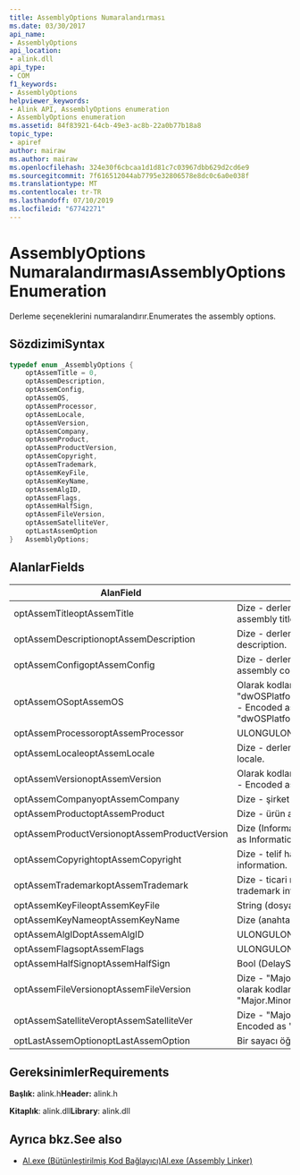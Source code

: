 ```yaml
---
title: AssemblyOptions Numaralandırması
ms.date: 03/30/2017
api_name:
- AssemblyOptions
api_location:
- alink.dll
api_type:
- COM
f1_keywords:
- AssemblyOptions
helpviewer_keywords:
- Alink API, AssemblyOptions enumeration
- AssemblyOptions enumeration
ms.assetid: 84f83921-64cb-49e3-ac8b-22a0b77b18a8
topic_type:
- apiref
author: mairaw
ms.author: mairaw
ms.openlocfilehash: 324e30f6cbcaa1d1d81c7c03967dbb629d2cd6e9
ms.sourcegitcommit: 7f616512044ab7795e32806578e8dc0c6a0e038f
ms.translationtype: MT
ms.contentlocale: tr-TR
ms.lasthandoff: 07/10/2019
ms.locfileid: "67742271"
---
```

# <a name="assemblyoptions-enumeration"></a><span data-ttu-id="875c6-102">AssemblyOptions Numaralandırması</span><span class="sxs-lookup"><span data-stu-id="875c6-102">AssemblyOptions Enumeration</span></span>
<span data-ttu-id="875c6-103">Derleme seçeneklerini numaralandırır.</span><span class="sxs-lookup"><span data-stu-id="875c6-103">Enumerates the assembly options.</span></span>  
  
## <a name="syntax"></a><span data-ttu-id="875c6-104">Sözdizimi</span><span class="sxs-lookup"><span data-stu-id="875c6-104">Syntax</span></span>  
  
```cpp  
typedef enum _AssemblyOptions {  
    optAssemTitle = 0,  
    optAssemDescription,  
    optAssemConfig,  
    optAssemOS,  
    optAssemProcessor,  
    optAssemLocale,  
    optAssemVersion,  
    optAssemCompany,  
    optAssemProduct,  
    optAssemProductVersion,  
    optAssemCopyright,  
    optAssemTrademark,  
    optAssemKeyFile,  
    optAssemKeyName,  
    optAssemAlgID,  
    optAssemFlags,  
    optAssemHalfSign,  
    optAssemFileVersion,  
    optAssemSatelliteVer,  
    optLastAssemOption  
}   AssemblyOptions;  
```  
  
## <a name="fields"></a><span data-ttu-id="875c6-105">Alanlar</span><span class="sxs-lookup"><span data-stu-id="875c6-105">Fields</span></span>  
  
|<span data-ttu-id="875c6-106">Alan</span><span class="sxs-lookup"><span data-stu-id="875c6-106">Field</span></span>|<span data-ttu-id="875c6-107">Açıklama</span><span class="sxs-lookup"><span data-stu-id="875c6-107">Description</span></span>|  
|-----------|-----------------|  
|<span data-ttu-id="875c6-108">optAssemTitle</span><span class="sxs-lookup"><span data-stu-id="875c6-108">optAssemTitle</span></span>|<span data-ttu-id="875c6-109">Dize - derleme başlığı temsil eder.</span><span class="sxs-lookup"><span data-stu-id="875c6-109">String - Represents the assembly title.</span></span>|  
|<span data-ttu-id="875c6-110">optAssemDescription</span><span class="sxs-lookup"><span data-stu-id="875c6-110">optAssemDescription</span></span>|<span data-ttu-id="875c6-111">Dize - derleme tanımı içerir.</span><span class="sxs-lookup"><span data-stu-id="875c6-111">String - Contains the assembly description.</span></span>|  
|<span data-ttu-id="875c6-112">optAssemConfig</span><span class="sxs-lookup"><span data-stu-id="875c6-112">optAssemConfig</span></span>|<span data-ttu-id="875c6-113">Dize - derleme yapılandırmasını içerir.</span><span class="sxs-lookup"><span data-stu-id="875c6-113">String - Contains the assembly configuration.</span></span>|  
|<span data-ttu-id="875c6-114">optAssemOS</span><span class="sxs-lookup"><span data-stu-id="875c6-114">optAssemOS</span></span>|<span data-ttu-id="875c6-115">Olarak kodlanmış bir dize -: "dwOSPlatformId.dwOSMajorVersion.dwOSMinorVersion".</span><span class="sxs-lookup"><span data-stu-id="875c6-115">String - Encoded as: "dwOSPlatformId.dwOSMajorVersion.dwOSMinorVersion".</span></span>|  
|<span data-ttu-id="875c6-116">optAssemProcessor</span><span class="sxs-lookup"><span data-stu-id="875c6-116">optAssemProcessor</span></span>|<span data-ttu-id="875c6-117">ULONG</span><span class="sxs-lookup"><span data-stu-id="875c6-117">ULONG</span></span>|  
|<span data-ttu-id="875c6-118">optAssemLocale</span><span class="sxs-lookup"><span data-stu-id="875c6-118">optAssemLocale</span></span>|<span data-ttu-id="875c6-119">Dize - derleme yerel ayar içerir.</span><span class="sxs-lookup"><span data-stu-id="875c6-119">String - Contains the assembly locale.</span></span>|  
|<span data-ttu-id="875c6-120">optAssemVersion</span><span class="sxs-lookup"><span data-stu-id="875c6-120">optAssemVersion</span></span>|<span data-ttu-id="875c6-121">Olarak kodlanmış bir dize -: "Major.Minor.Build.Revision".</span><span class="sxs-lookup"><span data-stu-id="875c6-121">String - Encoded as: "Major.Minor.Build.Revision".</span></span>|  
|<span data-ttu-id="875c6-122">optAssemCompany</span><span class="sxs-lookup"><span data-stu-id="875c6-122">optAssemCompany</span></span>|<span data-ttu-id="875c6-123">Dize - şirket içerir.</span><span class="sxs-lookup"><span data-stu-id="875c6-123">String - Contains the company.</span></span>|  
|<span data-ttu-id="875c6-124">optAssemProduct</span><span class="sxs-lookup"><span data-stu-id="875c6-124">optAssemProduct</span></span>|<span data-ttu-id="875c6-125">Dize - ürün adını içerir.</span><span class="sxs-lookup"><span data-stu-id="875c6-125">String - Contains the product name.</span></span>|  
|<span data-ttu-id="875c6-126">optAssemProductVersion</span><span class="sxs-lookup"><span data-stu-id="875c6-126">optAssemProductVersion</span></span>|<span data-ttu-id="875c6-127">Dize (InformationalVersion olarak da bilinir).</span><span class="sxs-lookup"><span data-stu-id="875c6-127">String (also known as InformationalVersion).</span></span>|  
|<span data-ttu-id="875c6-128">optAssemCopyright</span><span class="sxs-lookup"><span data-stu-id="875c6-128">optAssemCopyright</span></span>|<span data-ttu-id="875c6-129">Dize - telif hakkı bilgileri içerir.</span><span class="sxs-lookup"><span data-stu-id="875c6-129">String - Contains the copyright information.</span></span>|  
|<span data-ttu-id="875c6-130">optAssemTrademark</span><span class="sxs-lookup"><span data-stu-id="875c6-130">optAssemTrademark</span></span>|<span data-ttu-id="875c6-131">Dize - ticari marka bilgileri içerir.</span><span class="sxs-lookup"><span data-stu-id="875c6-131">String - Contains the trademark information.</span></span>|  
|<span data-ttu-id="875c6-132">optAssemKeyFile</span><span class="sxs-lookup"><span data-stu-id="875c6-132">optAssemKeyFile</span></span>|<span data-ttu-id="875c6-133">String (dosya adı).</span><span class="sxs-lookup"><span data-stu-id="875c6-133">String (file name).</span></span>|  
|<span data-ttu-id="875c6-134">optAssemKeyName</span><span class="sxs-lookup"><span data-stu-id="875c6-134">optAssemKeyName</span></span>|<span data-ttu-id="875c6-135">Dize (anahtar adı).</span><span class="sxs-lookup"><span data-stu-id="875c6-135">String (The key name).</span></span>|  
|<span data-ttu-id="875c6-136">optAssemAlgID</span><span class="sxs-lookup"><span data-stu-id="875c6-136">optAssemAlgID</span></span>|<span data-ttu-id="875c6-137">ULONG</span><span class="sxs-lookup"><span data-stu-id="875c6-137">ULONG</span></span>|  
|<span data-ttu-id="875c6-138">optAssemFlags</span><span class="sxs-lookup"><span data-stu-id="875c6-138">optAssemFlags</span></span>|<span data-ttu-id="875c6-139">ULONG</span><span class="sxs-lookup"><span data-stu-id="875c6-139">ULONG</span></span>|  
|<span data-ttu-id="875c6-140">optAssemHalfSign</span><span class="sxs-lookup"><span data-stu-id="875c6-140">optAssemHalfSign</span></span>|<span data-ttu-id="875c6-141">Bool (DelaySign da bilinir).</span><span class="sxs-lookup"><span data-stu-id="875c6-141">Bool (Also known as DelaySign).</span></span>|  
|<span data-ttu-id="875c6-142">optAssemFileVersion</span><span class="sxs-lookup"><span data-stu-id="875c6-142">optAssemFileVersion</span></span>|<span data-ttu-id="875c6-143">Dize - "Major.Minor.Build.Revision"--ProductVersion aynı olarak kodlanmış.</span><span class="sxs-lookup"><span data-stu-id="875c6-143">String - Encoded as "Major.Minor.Build.Revision"--same as ProductVersion.</span></span>|  
|<span data-ttu-id="875c6-144">optAssemSatelliteVer</span><span class="sxs-lookup"><span data-stu-id="875c6-144">optAssemSatelliteVer</span></span>|<span data-ttu-id="875c6-145">Dize - "Major.Minor.Build.Revision" olarak kodlanmış.</span><span class="sxs-lookup"><span data-stu-id="875c6-145">String - Encoded as "Major.Minor.Build.Revision".</span></span>|  
|<span data-ttu-id="875c6-146">optLastAssemOption</span><span class="sxs-lookup"><span data-stu-id="875c6-146">optLastAssemOption</span></span>|<span data-ttu-id="875c6-147">Bir sayacı öğelerin sayısı.</span><span class="sxs-lookup"><span data-stu-id="875c6-147">A counter of the number of elements.</span></span>|  
  
## <a name="requirements"></a><span data-ttu-id="875c6-148">Gereksinimler</span><span class="sxs-lookup"><span data-stu-id="875c6-148">Requirements</span></span>  
 <span data-ttu-id="875c6-149">**Başlık:** alink.h</span><span class="sxs-lookup"><span data-stu-id="875c6-149">**Header:** alink.h</span></span>  
  
 <span data-ttu-id="875c6-150">**Kitaplık**: alink.dll</span><span class="sxs-lookup"><span data-stu-id="875c6-150">**Library**: alink.dll</span></span>  
  
## <a name="see-also"></a><span data-ttu-id="875c6-151">Ayrıca bkz.</span><span class="sxs-lookup"><span data-stu-id="875c6-151">See also</span></span>

- [<span data-ttu-id="875c6-152">Al.exe (Bütünleştirilmiş Kod Bağlayıcı)</span><span class="sxs-lookup"><span data-stu-id="875c6-152">Al.exe (Assembly Linker)</span></span>](../../../../docs/framework/tools/al-exe-assembly-linker.md)
